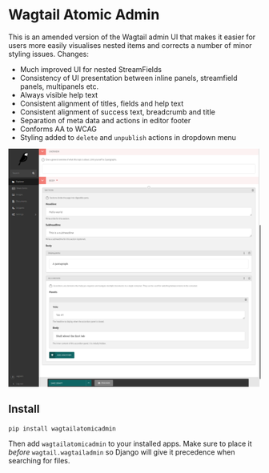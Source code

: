 Wagtail Atomic Admin
====================
This is an amended version of the Wagtail admin UI that makes it easier for users more easily visualises nested items and corrects a number of minor styling issues. Changes:

 - Much improved UI for nested StreamFields
 - Consistency of UI presentation between inline panels, streamfield panels, multipanels etc.
 - Always visible help text
 - Consistent alignment of titles, fields and help text
 - Consistent alignment of success text, breadcrumb and title
 - Separation of meta data and actions in editor footer
 - Conforms AA to WCAG
 - Styling added to `delete` and `unpublish` actions in dropdown menu

![Screenshot](screenshot.png)

Install
-------

    pip install wagtailatomicadmin

Then add `wagtailatomicadmin` to your installed apps. Make sure to place it *before* `wagtail.wagtailadmin` so Django will give it precedence when searching for files.
